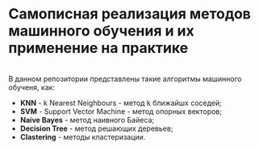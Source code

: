 # Самописная реализация методов машинного обучения и их применение на практике
<br>
В данном репозитории представлены такие алгоритмы машинного обученя, как:
<ul>
<li><b>KNN</b> - k Nearest Neighbours - метод k ближайшх соседей;</li>
<li><b>SVM</b> - Support Vector Machine - метод опорных векторов;</li>
<li><b>Naive Bayes</b> - метод наивного Байеса;</li>
<li><b>Decision Tree</b> - метод решающих деревьев;</li>
<li><b>Clastering</b> - методы кластеризации.</li>
</ul>

